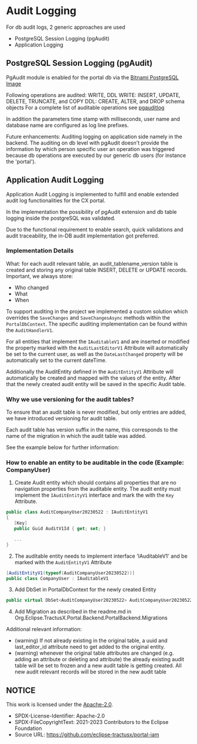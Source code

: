 # Audit Logging

For db audit logs, 2 generic approaches are used

- PostgreSQL Session Logging (pgAudit)
- Application Logging

## PostgreSQL Session Logging (pgAudit)

PgAudit module is enabled for the portal db via the [Bitnami PostgreSQL Image](https://github.com/bitnami/bitnami-docker-postgresql#auditing)

Following operations are audited: WRITE, DDL
WRITE: INSERT, UPDATE, DELETE, TRUNCATE, and COPY
DDL: CREATE, ALTER, and DROP schema objects
For a complete list of auditable operations see [pgauditlog](https://github.com/pgaudit/pgaudit#pgauditlog)

In addition the parameters time stamp with milliseconds, user name and database name are configured as log line prefixes.

Future enhancements: Auditing logging on application side namely in the backend. The auditing on db level with pgAudit doesn't provide the information by which person specific user an operation was triggered because db operations are executed by our generic db users (for instance the 'portal').

## Application Audit Logging

Application Audit Logging is implemented to fulfill and enable extended audit log functionalities for the CX portal.

In the implementation the possibility of pgAudit extension and db table logging inside the postgreSQL was validated.

Due to the functional requirement to enable search, quick validations and audit traceability, the in-DB audit implementation got preferred.

### Implementation Details

What: for each audit relevant table, an audit_tablename_version table is created and storing any original table INSERT, DELETE or UPDATE records. Important, we always store:

- Who changed
- What
- When

To support auditing in the project we implemented a custom solution which overrides the `SaveChanges` and `SaveChangesAsync` methods within the `PortalDbContext`. The specific auditing implementation can be found within the `AuditHandlerV1`.

For all entities that implement the `IAuditableV1` and are inserted or modified the property marked with the `AuditLastEditorV1` Attribute will automatically be set to the current user, as well as the `DateLastChanged` property will be automatically set to the current dateTime.

Additionally the AuditEntity defined in the `AuditEntityV1` Attribute will automatically be created and mapped with the values of the entity. After that the newly created audit entity will be saved in the specific Audit table.

### Why we use versioning for the audit tables?

To ensure that an audit table is never modified, but only entries are added, we have introduced versioning for audit table.

Each audit table has version suffix in the name, this corresponds to the name of the migration in which the audit table was added.

See the example below for further information:

### How to enable an entity to be auditable in the code (Example: CompanyUser)

1. Create Audit entity which should contains all properties that are no navigation properties from the auditable entity. The audit entity must implement the `IAuditEntityV1` interface and mark the with the `Key` Attribute.

```c#
public class AuditCompanyUser20230522 : IAuditEntityV1
{
   [Key]
   public Guid AuditV1Id { get; set; }

   ...
}
```

2. The auditable entity needs to implement interface 'IAuditableV1' and be marked with the `AuditEntityV1` Attribute

```c#
[AuditEntityV1(typeof(AuditCompanyUser20230522))]
public class CompanyUser : IAuditableV1
```

3. Add DbSet in PortalDbContext for the newly created Entity

```c#
public virtual DbSet<AuditCompanyUser20230522> AuditCompanyUser20230522 { get; set; } = default!;
```

4. Add Migration as described in the readme.md in Org.Eclipse.TractusX.Portal.Backend.PortalBackend.Migrations

Additional relevant information:

- (warning) If not already existing in the original table, a uuid and last_editor_id attribute need to get added to the original entity.
- (warning) whenever the original table attributes are changed (e.g. adding an attribute or deleting and attribute) the already existing audit table will be set to frozen and a new audit table is getting created. All new audit relevant records will be stored in the new audit table

## NOTICE

This work is licensed under the [Apache-2.0](https://www.apache.org/licenses/LICENSE-2.0).

- SPDX-License-Identifier: Apache-2.0
- SPDX-FileCopyrightText: 2021-2023 Contributors to the Eclipse Foundation
- Source URL: https://github.com/eclipse-tractusx/portal-iam
